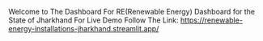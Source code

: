 Welcome to The Dashboard For RE(Renewable Energy) Dashboard for the State of Jharkhand
For Live Demo Follow The Link: https://renewable-energy-installations-jharkhand.streamlit.app/
